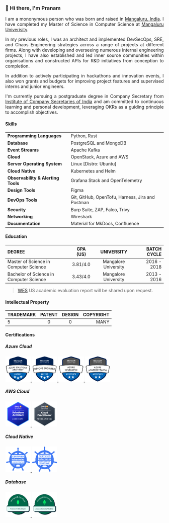 ### 👋 Hi there, I'm Pranam

<div style="text-align: justify">
  
I am a mononymous person who was born and raised in <a href="https://www.mappls.com/v9fmrc" target="_blank">Mangaluru, India</a>. I have completed my Master of Science in Computer Science at <a href="https://www.mappls.com/36gd42" target="_blank"> Mangaluru Univerisity</a>.

</div>

<div style="text-align: justify">

In my previous roles, I was an architect and implemented DevSecOps, SRE, and Chaos Engineering strategies across a range of projects at different firms. Along with developing and overseeing numerous internal engineering projects, I have also established and led inner source communities within organisations and constructed APIs for R&D initiatives from conception to completion. 

In addition to actively participating in hackathons and innovation events, I also won grants and budgets for improving project features and supervised interns and junior engineers.

</div>

<div style="text-align: justify">

I'm currently pursuing a postgraduate degree in Company Secretary from [Institute of Company Secretaries of India](https://www.icsi.edu) and am committed to continuous learning and personal development, leveraging OKRs as a guiding principle to accomplish objectives.

</div>
          
#### Skills

| | |
|--- | --- |
| **Programming Languages** | Python, Rust |
| **Database** | PostgreSQL and MongoDB |
| **Event Streams** | Apache Kafka |
| **Cloud** | OpenStack, Azure and AWS  |
| **Server Operating System** | Linux [Distro: Ubuntu] |
| **Cloud Native** | Kubernetes and Helm |
| **Observability & Alerting Tools** | Grafana Stack and OpenTelemetry |
| **Design Tools** | Figma |
| **DevOps Tools** | Git, GitHub, OpenTofu, Harness, Jira and Postman  |
| **Security** | Burp Suite, ZAP, Falco, Trivy |
| **Networking** | Wireshark |
| **Documentation** | Material for MkDocs, Confluence |


#### Education

| DEGREE      | GPA (US) | UNIVERSITY     | BATCH CYCLE |
| :---        |    :----:   |    :---: |          ---: |
| Master of Science in Computer Science      | 3.81/4.0      | Mangalore University   | 2016 - 2018 |
| Bachelor of Science in Computer Science   | 3.43/4.0        | Mangalore University      |2013 - 2016 |

> [WES](https://www.wes.org) US academic evaluation report will be shared upon request.

#### Intellectual Property

| TRADEMARK | PATENT | DESIGN | COPYRIGHT |
| :---  |    :----:   | :---: | ---: |
| 5     | 0    | 0   | MANY |

#### Certifications

##### Azure Cloud
<a href ="https://learn.microsoft.com/api/credentials/share/en-in/prnam/68E926FC2F0D730B?sharingId=6A4C6FE13ED7A5D9">
<img src="./assets/badges/azure-solutions-architect-expert.png" width="16%" height="16%"/>
</a>
<a href ="https://learn.microsoft.com/api/credentials/share/en-in/prnam/C1E4A49EC731B27F?sharingId=6A4C6FE13ED7A5D9">
<img src="./assets/badges/azure-devops-engineer-expert.png" width="16%" height="16%"/>
</a>
<a href ="https://learn.microsoft.com/api/credentials/share/en-in/prnam/50DA77D4095452D5?sharingId=6A4C6FE13ED7A5D9">
<img src="./assets/badges/azure-developer-associate.png" width="16%" height="16%"/>
</a>
<a href ="https://learn.microsoft.com/api/credentials/share/en-in/prnam/40691D8F02F73F2E?sharingId=6A4C6FE13ED7A5D9">
<img src="./assets/badges/microsoft-certified-azure-administrator-associate.png" width="16%" height="16%"/>
</a>
<!---
<a href ="https://learn.microsoft.com/api/credentials/share/en-in/prnam/A633B2A21F2511FF?sharingId=6A4C6FE13ED7A5D9">
<img src="./assets/badges/microsoft-certified-security-compliance-and-identity-fundamentals.png" width="16%" height="16%"/>
</a>
<a href ="https://learn.microsoft.com/api/credentials/share/en-in/prnam/E848C7A8181B3F67?sharingId=6A4C6FE13ED7A5D9">
<img src="./assets/badges/microsoft-certified-azure-ai-fundamentals.png" width="16%" height="16%"/>
</a>
<a href ="https://learn.microsoft.com/api/credentials/share/en-in/prnam/5D917F9FCE5AB14?sharingId=6A4C6FE13ED7A5D9">
<img src="./assets/badges/microsoft-certified-azure-data-fundamentals.png" width="16%" height="16%"/>
</a>
<a href ="https://learn.microsoft.com/api/credentials/share/en-in/prnam/7F68DF9DC78497F2?sharingId=6A4C6FE13ED7A5D9">
<img src="./assets/badges/microsoft-certified-azure-fundamentals.png" width="16%" height="16%"/>
</a> --->

##### AWS Cloud
<a href ="https://www.credly.com/badges/30ba7e92-9cef-4dca-8e9b-2d5fdb3c1968">
<img src="./assets/badges/aws-certified-solutions-architect-associate.png" width="16%" height="16%"/>
</a>
<a href ="https://www.credly.com/badges/95e7226b-6a74-4f4d-a412-9d12d0391ce3">
<img src="./assets/badges/aws-certified-cloud-practitioner.png" width="16%" height="16%"/>
</a>

##### Cloud Native
<a href ="https://www.credly.com/badges/0a0cc32e-53fe-4b69-a923-39d7a357e41d">
<img src="./assets/badges/cka-certified-kubernetes-administrator.png" width="16%" height="16%"/>
</a>
<a href ="https://www.credly.com/badges/4a55b806-e4b2-4f9e-902a-3a1f0f8516b0">
<img src="./assets/badges/ckad-certified-kubernetes-application-developer.png" width="16%" height="16%"/>
</a>

##### Database
<!---
<a href ="https://www.credential.net/1eeb93bf-632c-452a-b32a-f88e46b92acb#gs.7wq93n">
<img src="./assets/badges/redis-developer.png" width="16%" height="16%"/>
</a> --->
<a href ="https://www.credly.com/badges/4bd98ec8-323b-4e0c-b9ba-e2e64adffc13">
<img src="./assets/badges/mongodb-associate-developer.png" width="16%" height="16%"/>
</a>
<a href ="https://www.credly.com/badges/4df778ec-8112-4842-8cce-97b57c2e526a">
<img src="./assets/badges/mongodb-certified-associate-data-modeler.png" width="16%" height="16%"/>
</a>

<!---
##### API

<a href ="https://api.badgr.io/public/assertions/lKkF8bxOQcSXfdYZNNg8xg">
<img src="./assets/badges/postman-api-fundamentals-student-expert.png" width="16%" height="16%"/>
</a>
<a>
<a href ="https://api.badgr.io/public/assertions/n8c3ZCpsRAmxsORDIUEUGA">
<img src="./assets/badges/postman-flows-beginner.png" width="16%" height="16%"/>
</a>
<a href ="./assets/certificates/api-acadamy-api-security-architect.pdf">
<img src="./assets/badges/api-acadamy-api-security-architect.png" width="16%" height="16%"/>
</a>
<a href ="./assets/certificates/api-acadamy-api-designer.pdf">
<img src="./assets/badges/api-acadamy-api-designer.png" width="16%" height="16%"/>
</a>

<a href ="https://www.credly.com/badges/7b00290f-a1e4-46bf-aa20-3c43bfe95dbc">
<img src="./assets/badges/api-security-fundamentals.png" width="16%" height="16%"/>
</a>
<a>
<a href ="https://www.credly.com/badges/a1ef3bda-20f9-4160-8add-86f87d9b8a60">
<img src="./assets/badges/api-security-for-pci-compliance.png" width="16%" height="16%"/>
</a>
<a href ="https://www.credly.com/badges/84741b41-190f-4b25-9f19-4f06234006db">
<img src="./assets/badges/owasp-api-security-top-10.png" width="16%" height="16%"/>
</a>
<a>
<a href ="https://www.credly.com/badges/ebf98f4a-80d8-4643-a49f-c0c848b9bb87">
<img src="./assets/badges/securing-api-servers.png" width="16%" height="16%"/>
</a>
<a href ="https://www.credly.com/badges/fce42545-0879-4dbd-bbd4-d49ba44d5961">
<img src="./assets/badges/api-documentation-best-practices.png" width="16%" height="16%"/>
</a> --->

<!--- ##### DevOps

<a href ="https://www.credly.com/badges/30ee3786-0657-4c0b-b4e4-5397abdf4852">
<img src="./assets/badges/harness-certified-continuous-delivery-gitops-archit.png" width="16%" height="16%"/>
</a>
<a href ="https://www.credly.com/badges/92bf0394-9eea-40f2-86ae-de54ccb76546">
<img src="./assets/badges/harness-certified-continuous-delivery-gitops-admini.png" width="16%" height="16%"/>
</a>
<a href ="https://www.credly.com/badges/ba265536-d0a2-40eb-bdc4-b24eceb46646">
<img src="./assets/badges/harness-certified-continuous-delivery-gitops-develo.png" width="16%" height="16%"/>
</a>
<a href ="https://www.credly.com/badges/bcc98eec-7b04-4486-9fd8-73be5359901f">
<img src="./assets/badges/harness-certified-continuous-integration-architect.png" width="16%" height="16%"/>
</a>
<a href ="https://www.credly.com/badges/39be6a72-b323-4080-886d-10aa451d69a6">
<img src="./assets/badges/harness-certified-continuous-integration-administra.png" width="16%" height="16%"/>
</a>
<a href ="https://www.credly.com/badges/23d385e2-f38c-4bfd-8e47-e6c03ac4b360">
<img src="./assets/badges/harness-certified-continuous-integration-developer.png" width="16%" height="16%"/>
</a>
<a href ="https://www.credly.com/badges/f494dfbb-fc43-498d-a746-8b12e2df8cb0">
<img src="./assets/badges/harness-certified-feature-flag-administrator.png" width="16%" height="16%"/>
</a>
<a href ="https://www.credly.com/badges/f3706ebe-91e0-4d22-9336-989b0e80add9">
<img src="./assets/badges/harness-certified-feature-flag-developer.png" width="16%" height="16%"/>
</a>
<a href ="https://www.credly.com/badges/3b761363-0612-461a-8971-9a4fbcd4d6b8">
<img src="./assets/badges/harness-certified-security-testing-orchestration-de.png" width="16%" height="16%"/>
</a> 

##### Observability

<a href ="https://www.credly.com/badges/4a55b806-e4b2-4f9e-902a-3a1f0f8516b0">
<img src="./assets/badges/datadog-log-management-fundamentals.png" width="16%" height="16%"/>
</a>
<a href ="https://www.credly.com/badges/4a55b806-e4b2-4f9e-902a-3a1f0f8516b0">
<img src="./assets/badges/datadog-fundamentals-i.png" width="16%" height="16%"/>
</a>

##### Alerting

<a href ="https://www.credly.com/badges/f09850ca-15d3-4a4d-a0a2-259c22c903bc" target="_blank">
<img src="./assets/badges/pagerduty-api-certification.png" width="16%" height="16%"/>
</a>
<a href ="https://www.credly.com/badges/fb11ce64-1f55-4b37-b7aa-16a52b212f43">
<img src="./assets/badges/pagerduty-foundational-practitioner-certification.png" width="16%" height="16%"/>
</a> 

##### Project Management

<a href ="https://www.coursera.org/learner/pranam">
<img src="./assets/badges/google-project-management-certificate.png" width="16%" height="16%"/>
</a>  --->

<!-- #### Projects

<a href ="https://github.com/gitkosha">
<img src="https://github.com/gitkosha/.github/assets/68323012/d3ac5769-69f1-480b-a0c9-f794056842d6" width="16%" height="16%"/>
</a>
<a href ="https://github.com/pathra">
<img src="https://github.com/pathra/.github/assets/68323012/2e602fbb-f3c3-4ee1-8a29-a9b6a7670cc1" width="16%" height="16%"/>
</a>
<a href ="https://github.com/patashale">
<img src="https://github.com/patashale/.github/assets/68323012/29203063-c8b2-455f-b38a-8bce265c8dc3" width="16%" height="16%"/>
</a>
<a href ="https://github.com/bashe-india">
<img src="https://github.com/bashe-india/.github/assets/68323012/25e44946-a2fc-48d0-8b95-1448b664f0c0" width="16%" height="16%"/>
</a>
<a href ="https://github.com/rentyd">
<img src="https://github.com/rentyd/.github/assets/68323012/4bbc3597-5cec-450f-a6b6-bd7fbdffc5ce" width="16%" height="16%"/>
</a>
<a href ="https://github.com/vyayaka">
<img src="https://github.com/vyayaka/.github/assets/68323012/38df92af-88f3-42b6-af8b-0dcd2b945ec3" width="16%" height="16%"/>
</a>
<a href ="https://github.com/vethana-india">
<img src="https://github.com/vethana-foundation/.github/assets/68323012/9f407de4-1a93-469b-8787-ae431d94cd8a" width="16%" height="16%"/>
</a>
<a href ="https://github.com/placeofworship">
<img src="https://github.com/placeofworship/.github/assets/68323012/81456cdd-f9c9-4c0d-8d43-a180207f2ab9" width="16%" height="16%"/>
</a>
<a href ="https://github.com/comsect">
<img src="https://github.com/comsect/.github/assets/68323012/24ad999a-19cf-4e75-88a4-5676318012d5" width="16%" height="16%"/>
</a>
<a href ="https://github.com/mugilu-india">
<img src="https://github.com/mugilu-india/.github/assets/68323012/7dc9273c-86da-4eff-b22f-f5c4b3ae48ad" width="16%" height="16%"/>
</a>
<a href ="https://github.com/hastakshara">
<img src="https://github.com/hastakshara/.github/assets/68323012/327a112b-2cdf-4e6f-8026-6f4eef04d7d8" width="16%" height="16%"/>
</a>
<a href ="https://github.com/vrthi">
<img src="https://github.com/vrthi/.github/assets/68323012/28bc4934-7979-44c8-965c-0d1fd803375d" width="16%" height="16%"/>
</a>
<a href ="https://github.com/vipathra">
<img src="https://github.com/vipathra/.github/assets/68323012/a03154bb-8e67-482a-94de-85a3c980839c" width="16%" height="16%"/>
</a>
<a href ="https://github.com/beega-india">
<img src="https://github.com/beega-india/.github/assets/68323012/66d0d5a2-e3c7-4777-b57a-1824f537fce5" width="16%" height="16%"/>
</a> -->

<!--
**prnam/prnam** is a ✨ _special_ ✨ repository because its `README.md` (this file) appears on your GitHub profile.

Here are some ideas to get you started:

- 🔭 I’m currently working on ...
- 🌱 I’m currently learning ...
- 👯 I’m looking to collaborate on ...
- 🤔 I’m looking for help with ...
- 💬 Ask me about ...
- 📫 How to reach me: ...
- 😄 Pronouns: ...
- ⚡ Fun fact: ...
-->
